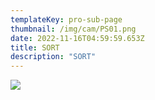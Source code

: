 ```yaml
---
templateKey: pro-sub-page
thumbnail: /img/cam/PS01.png
date: 2022-11-16T04:59:59.653Z
title: SORT
description: "SORT"
---
```


![](/img/cam/PS01.png)